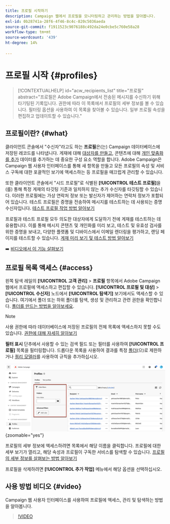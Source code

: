 ```yaml
---
title: 프로필 시작하기
description: Campaign 웹에서 프로필을 모니터링하고 관리하는 방법을 알아봅니다.
exl-id: 0b28741a-28f6-4f46-8c4c-820c5036aeda
source-git-commit: f1911523c9076188c492da24e0cbe5c760e58a28
workflow-type: tm+mt
source-wordcount: '439'
ht-degree: 14%

---
```


# 프로필 시작 {#profiles}

>[!CONTEXTUALHELP]
>id="acw_recipients_list"
>title="프로필"
>abstract="프로필은 Adobe Campaign에서 전송된 메시지를 수신하기 위해 타기팅된 기록입니다. 권한에 따라 이 목록에서 프로필의 세부 정보를 볼 수 있습니다. 필터링 옵션을 사용하여 이 목록을 찾아볼 수 있습니다. 일부 프로필 속성을 편집하고 업데이트할 수 있습니다."

## 프로필이란? {#what}

클라이언트 콘솔에서 &quot;수신자&quot;라고도 하는 **프로필**&#x200B;은(는) Campaign 데이터베이스에 저장된 레코드를 나타냅니다. 게재에 대해 [대상자를 만들고](create-audience.md), 콘텐츠에 대해 [개인 맞춤화를 추가](../personalization/personalize.md) 데이터를 추가하는 데 중요한 구성 요소 역할을 합니다. Adobe Campaign은 Campaign 웹 사용자 인터페이스를 통해 새 항목을 만들고 모든 프로필의 속성 및 서비스 구독에 대한 포괄적인 보기에 액세스하는 등 프로필을 매끄럽게 관리할 수 있습니다.

또한 클라이언트 콘솔에서 &quot;시드 프로필&quot;로 식별된 **[!UICONTROL 테스트 프로필]**&#x200B;을(를) 통해 특정 게재의 타깃팅 기준과 일치하지 않는 추가 수신자를 타깃팅할 수 있습니다. 이러한 프로필에는 가상 연락처 정보 또는 발신자가 제어하는 연락처 정보가 포함되어 있습니다. 테스트 프로필은 증명을 전송하여 메시지를 테스트하는 데 사용되는 증명 수신자입니다. [테스트 프로필 작업 방법 알아보기](test-profiles.md)

프로필과 테스트 프로필 모두 의도한 대상자에게 도달하기 전에 게재를 테스트하는 데 유용합니다. 이를 통해 메시지 콘텐츠 및 개인화를 미리 보고, 테스트 및 유효성 검사를 위한 증명을 보내고, 다양한 플랫폼 및 디바이스에서 이메일 렌더링을 평가하고, 랜딩 페이지를 테스트할 수 있습니다. [게재 미리 보기 및 테스트 방법 알아보기](../preview-test/preview-test.md)

➡️ [비디오에서 이 기능 살펴보기](#video)

## 프로필 목록 액세스 {#access}

왼쪽 탐색 레일의 **[!UICONTROL 고객 관리]** > **프로필** 항목에서 Adobe Campaign 웹에서 프로필에 액세스하고 편집할 수 있습니다. **[!UICONTROL 프로필 및 대상]** > **[!UICONTROL 수신자]** 노드에서 **[!UICONTROL 탐색기]** 보기에서도 액세스할 수 있습니다. 여기에서 폴더 또는 하위 폴더를 탐색, 생성 및 관리하고 관련 권한을 확인합니다. [폴더를 만드는 방법을 알아보세요](../get-started/permissions.md#folders).

>[!NOTE]
>
>사용 권한에 따라 데이터베이스에 저장된 프로필의 전체 목록에 액세스하지 못할 수도 있습니다. [권한에 대해 자세히 알아보기](../get-started/permissions.md)

**필터 표시** 단추에서 사용할 수 있는 검색 필드 또는 필터를 사용하여 **[!UICONTROL 프로필]** 목록을 필터링합니다. 드롭다운 목록을 사용하여 결과를 특정 [폴더](../get-started/permissions.md#folders)(으)로 제한하거나 [쿼리 모델러](../query/query-modeler-overview.md)를 사용하여 규칙을 추가하십시오.

![프로필 목록에서 사용할 수 있는 필터](assets/profiles-list-filters.png){zoomable="yes"}

프로필의 세부 정보에 액세스하려면 목록에서 해당 이름을 클릭합니다. 프로필에 대한 세부 보기가 열리고, 해당 속성과 프로필이 구독한 서비스를 탐색할 수 있습니다. [프로필의 세부 정보를 살펴보는 방법 알아보기](create-profile.md)

프로필을 삭제하려면 **[!UICONTROL 추가 작업]** 메뉴에서 해당 옵션을 선택하십시오.

## 사용 방법 비디오 {#video}

Campaign 웹 사용자 인터페이스를 사용하여 프로필에 액세스, 관리 및 탐색하는 방법을 알아봅니다.

>[!VIDEO](https://video.tv.adobe.com/v/3427293?quality=12)